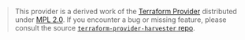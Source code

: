 > This provider is a derived work of the [Terraform Provider](https://github.com/harvester/terraform-provider-harvester)
> distributed under [MPL 2.0](https://www.mozilla.org/en-US/MPL/2.0/). If you encounter a bug or missing feature,
> please consult the source [`terraform-provider-harvester` repo](https://github.com/harvester/terraform-provider-harvester/issues).
